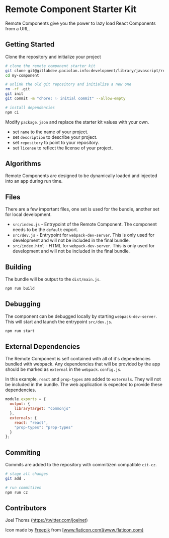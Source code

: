 # Remote Component Starter Kit

Remote Components give you the power to lazy load React Components from a URL.

## Getting Started

Clone the repository and initialize your project

```bash
# clone the remote component starter kit
git clone git@gitlabdev.paciolan.info:development/library/javascript/remote-component-starter.git my-component
cd my-component

# unlink the old git repository and initialize a new one
rm -rf .git
git init
git commit -m "chore: ✨ initial commit" --allow-empty

# install dependencies
npm ci
```

Modify `package.json` and replace the starter kit values with your own.

- set `name` to the name of your project.
- set `description` to describe your project.
- set `repository` to point to your repository.
- set `license` to reflect the license of your project.

## Algorithms

Remote Components are designed to be dynamically loaded and injected into an app during run time.

## Files

There are a few important files, one set is used for the bundle, another set for local development.

- `src/index.js` - Entrypoint of the Remote Component. The component needs to be the `default` export.
- `src/dev.js` - Entrypoint for `webpack-dev-server`. This is only used for development and will not be included in the final bundle.
- `src/index.html` - HTML for `webpack-dev-server`. This is only used for development and will not be included in the final bundle.

## Building

The bundle will be output to the `dist/main.js`.

```bash
npm run build
```

## Debugging

The component can be debugged locally by starting `webpack-dev-server`. This will start and launch the entrypoint `src/dev.js`.

```bash
npm run start
```

## External Dependencies

The Remote Component is self contained with all of it's dependencies bundled with webpack. Any dependencies that will be provided by the app should be marked as `external` in the `webpack.config.js`.

In this example, `react` and `prop-types` are added to `externals`. They will not be included in the bundle. The web application is expected to provide these dependencies.

```javascript
module.exports = {
  output: {
    libraryTarget: "commonjs"
  },
  externals: {
    react: "react",
    "prop-types": "prop-types"
  }
};
```

## Commiting

Commits are added to the repository with commitizen compatible `cit-cz`.

```bash
# stage all changes
git add .

# run commitizen
npm run cz
```

## Contributors

Joel Thoms (https://twitter.com/joelnet)

Icon made by [Freepik](https://www.flaticon.com/authors/freepik) from [www.flaticon.com](www.flaticon.com)
